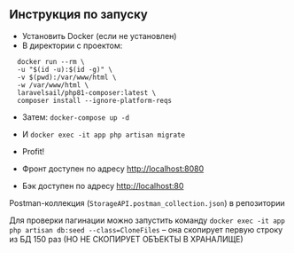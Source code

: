 ## Инструкция по запуску
- Установить Docker (если не установлен)
- В директории с проектом:
```
  docker run --rm \
  -u "$(id -u):$(id -g)" \
  -v $(pwd):/var/www/html \
  -w /var/www/html \
  laravelsail/php81-composer:latest \
  composer install --ignore-platform-reqs
  ```
- Затем: ```docker-compose up -d```
- И ```docker exec -it app php artisan migrate```
- Profit!


- Фронт доступен по адресу <a href="http://localhost:8080" target="_blank">http://localhost:8080</a>
- Бэк доступен по адресу <a href="http://localhost:80" target="_blank">http://localhost:80</a>

Postman-коллекция (```StorageAPI.postman_collection.json```) в репозитории

Для проверки пагинации можно запустить команду ```docker exec -it app php artisan db:seed --class=CloneFiles``` – она скопирует первую строку из БД 150 раз (НО НЕ СКОПИРУЕТ ОБЪЕКТЫ В ХРАНАЛИЩЕ)
